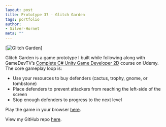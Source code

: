 ```yaml
---
layout: post
title: Prototype 37 - Glitch Garden
tags: portfolio
author:
- Silver-Hornet
meta: ""
---
```


[![Glitch Garden]({{site.url}}/glitch-garden.gif)]

Glitch Garden is a game prototype I built while following along with GameDevTV’s [Complete C# Unity Game Developer 2D](https://www.udemy.com/course/unitycourse/) course on Udemy. The core gameplay loop is:

- Use your resources to buy defenders (cactus, trophy, gnome, or tombstone)
- Place defenders to prevent attackers from reaching the left-side of the screen
- Stop enough defenders to progress to the next level

Play the game in your browser [here](https://play.unity.com/mg/other/glitch-garden-5).

View my GitHub repo [here](https://github.com/silver-hornet/gamedevtv-glitch-garden).